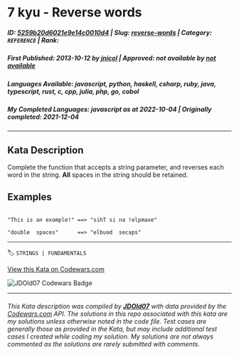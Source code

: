 # 7 kyu - Reverse words

##### **ID**: [5259b20d6021e9e14c0010d4](https://www.codewars.com/kata/5259b20d6021e9e14c0010d4) | **Slug**: [reverse-words](https://www.codewars.com/kata/5259b20d6021e9e14c0010d4) | **Category**: `REFERENCE` | **Rank**: <span style="color:white">7 kyu</span>

##### **First Published**: 2013-10-12 ***by*** [jnicol](https://www.codewars.com/users/jnicol) | **Approved**: *not available* ***by*** [*not available*](*https://www.codewars.com*)

##### **Languages Available**: javascript, python, haskell, csharp, ruby, java, typescript, rust, c, cpp, julia, php, go, cobol

##### **My Completed Languages**: javascript ***as at*** 2022-10-04 | **Originally completed**: 2021-12-04

---

## Kata Description


Complete the function that accepts a string parameter, and reverses each word in the string. **All** spaces in the string should be retained.



## Examples

```

"This is an example!" ==> "sihT si na !elpmaxe"

"double  spaces"      ==> "elbuod  secaps"

```

---


🏷 `STRINGS | FUNDAMENTALS`


[View this Kata on Codewars.com](https://www.codewars.com/kata/5259b20d6021e9e14c0010d4)

![](https://www.codewars.com/users/jdold07/badges/large "JDOld07 Codewars Badge")

---

###### *This Kata description was compiled by [**JDOld07**](https://tpstech.dev) with data provided by the [Codewars.com](https://www.codewars.com) API.  The solutions in this repo associated with this kata are my solutions unless otherwise noted in the code file.  Test cases are generally those as provided in the Kata, but may include additional test cases I created while coding my solution.  My solutions are not always commented as the solutions are rarely submitted with comments.*
